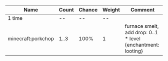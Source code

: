 | Name               | Count | Chance | Weight | Comment                                                      |
| ------------------ | ----- | ------ | ------ | ------------------------------------------------------------ |
| 1 time             |    -- |     -- |     -- |                                                              |
| minecraft:porkchop |  1..3 |   100% |      1 | furnace smelt, add drop: 0..1 * level {enchantment: looting} |